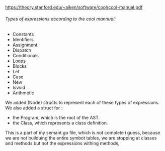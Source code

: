 https://theory.stanford.edu/~aiken/software/cool/cool-manual.pdf



###### Types of expressions according to the cool mannual:

- Constants
- Identifiers
- Assignment 
- Dispatch
- Conditionals
- Loops
- Blocks
- Let
- Case
- New
- Isvoid
- Arithmetic


We added (Node) structs to represent each of these types of expressions. We also added a struct for : 
* the Program, which is the root of the AST.
* the Class, which represents a class definition.



This is a part of my semant.go file, which is not complete i guess, because we are not builduing the entire symbot tables, we are stopping at classes and methods but not the expressions withing methods,